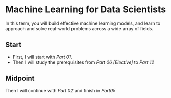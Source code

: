 # Machine Learning for Data Scientists

In this term, you will build effective machine learning models, and learn to approach and solve real-world problems across a wide array of fields.

## Start
* First, I will start with _Part 01_.
* Then I will study the prerequisites from _Part 06 [Elective]_ to _Part 12_

## Midpoint

Then I will continue with _Part 02_ and finish in _Part05_

